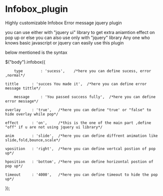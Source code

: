 Infobox_plugin
==============

Highly customizable Infobox Error message jquery plugin

you can use either with "jquery ui" library to get extra aniamtion effect on pop up or else you can also use only with "jquery" library
Any one who knows basic javascript or jquery can easily use this plugin 

below mentioned is the syntax 



 $("body").infobox({

        type        : 'sucess',    /*here you can define sucess, error ,normal*/

	tittle      : 'succes You made it',  /*here you can define error message tittle*/

        message     : 'You passed success fully',  /*here you can define error message*/

	overlay     : 'true',   /*here you can define "true' or "false" to hide overlay while pop*/

	effect      : 'on',     /*this is the one of the main part ,define "off" if u are not using jquery ui library*/

	anim        : 'slide',  /*here you can define diffrent animation like slide,fold,bounce,scale*/

	vposition   : 'right',  /*here you can define vertcal postion of pop up*/

	hposition   : 'bottom', /*here you can define horizontal postion of pop up*/

	timeout     : '4000',   /*here you can define timeout to hide the pop up*/

	
});



